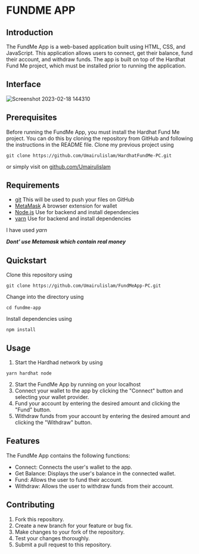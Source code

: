 # FUNDME APP

## Introduction
The FundMe App is a web-based application built using HTML, CSS, and JavaScript. This application allows users to connect, get their balance, fund their account, and withdraw funds. The app is built on top of the Hardhat Fund Me project, which must be installed prior to running the application.

## Interface
![Screenshot 2023-02-18 144310](https://user-images.githubusercontent.com/64442665/219855626-e55fb917-f77a-4356-8f9f-4dcfc8907a0b.png)

## Prerequisites
Before running the FundMe App, you must install the Hardhat Fund Me project. You can do this by cloning the repository from GitHub and following the instructions in the README file.
Clone my previous project using 
```
git clone https://github.com/Umairulislam/HardhatFundMe-PC.git
```
or simply visit on
[github.com/Umairulislam](https://github.com/Umairulislam/HardhatFundMe-PC)

## Requirements
*  [git](https://git-scm.com/)
This will be used to push your files on GitHub
*  [MetaMask](https://metamask.io/)
A browser extension for wallet
*  [Node.js](https://nodejs.org/en/)
Use for backend and install dependencies
* [yarn](https://yarnpkg.com/)
Use for backend and install dependencies 

I have used *yarn*

***Dont' use Metamask which contain real money***

## Quickstart
Clone this repository using 
```
git clone https://github.com/Umairulislam/FundMeApp-PC.git
```
Change into the directory using 
```
cd fundme-app
```
Install dependencies using 
```
npm install
```

## Usage
1. Start the Hardhad network by using
```
yarn hardhat node
```
2. Start the FundMe App by running on your localhost
3. Connect your wallet to the app by clicking the "Connect" button and selecting your wallet provider.
4. Fund your account by entering the desired amount and clicking the "Fund" button.
5. Withdraw funds from your account by entering the desired amount and clicking the "Withdraw" button.

## Features
The FundMe App contains the following functions:
- Connect: Connects the user's wallet to the app.
- Get Balance: Displays the user's balance in the connected wallet.
- Fund: Allows the user to fund their account.
- Withdraw: Allows the user to withdraw funds from their account.

## Contributing
1. Fork this repository.
2. Create a new branch for your feature or bug fix.
3. Make changes to your fork of the repository.
4. Test your changes thoroughly.
5. Submit a pull request to this repository.
